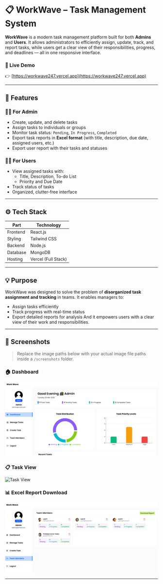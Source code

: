 # 📋 WorkWave – Task Management System

**WorkWave** is a modern task management platform built for both **Admins** and **Users**. It allows administrators to efficiently assign, update, track, and report tasks, while users get a clear view of their responsibilities, progress, and deadlines — all in one responsive interface.

### 🔗 Live Demo
👉 [https://workwave247.vercel.app](https://workwave247.vercel.app)

---

## 🚀 Features

### 👨‍💼 For Admin
- Create, update, and delete tasks
- Assign tasks to individuals or groups
- Monitor task status: `Pending`, `In Progress`, `Completed`
- Export task reports in **Excel format** (with title, description, due date, assigned users, etc.)
- Export user report with their tasks and statuses

### 👨‍💻 For Users
- View assigned tasks with:
  - Title, Description, To-do List
  - Priority and Due Date
- Track status of tasks
- Organized, clutter-free interface

---

## ⚙️ Tech Stack

| Part         | Technology     |
|--------------|----------------|
| Frontend     | React.js       |
| Styling      | Tailwind CSS   |
| Backend      | Node.js        |
| Database     | MongoDB        |
| Hosting      | Vercel (Full Stack) |

---

## 💡 Purpose

WorkWave was designed to solve the problem of **disorganized task assignment and tracking** in teams. It enables managers to:
- Assign tasks efficiently
- Track progress with real-time status
- Export detailed reports for analysis
And it empowers users with a clear view of their work and responsibilities.

---

## 📸 Screenshots

> Replace the image paths below with your actual image file paths inside a `/screenshots` folder.

### 🏠 Dashboard
<img src="./screenshots/admin_dashboard.png" alt="Admin Dashboard" width="700"/>

### 📋 Task View
<img src="./screenshots/taskmanager.png" alt="Task View" width="700"/>

### 📊 Excel Report Download
<img src="./screenshots/teammembers.png" alt="Excel Export Feature" width="700"/>

---